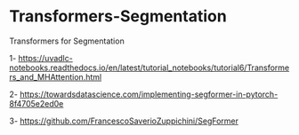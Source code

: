 # Transformers-Segmentation
Transformers for Segmentation

1- https://uvadlc-notebooks.readthedocs.io/en/latest/tutorial_notebooks/tutorial6/Transformers_and_MHAttention.html

2- https://towardsdatascience.com/implementing-segformer-in-pytorch-8f4705e2ed0e

3- https://github.com/FrancescoSaverioZuppichini/SegFormer
